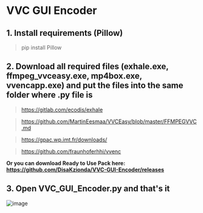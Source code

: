# VVC GUI Encoder

## 1. Install requirements (Pillow)
> pip install Pillow
## 2. Download all required files (exhale.exe, ffmpeg_vvceasy.exe, mp4box.exe, vvencapp.exe) and put the files into the same folder where .py file is
> https://gitlab.com/ecodis/exhale

> https://github.com/MartinEesmaa/VVCEasy/blob/master/FFMPEGVVC.md

> https://gpac.wp.imt.fr/downloads/

> https://github.com/fraunhoferhhi/vvenc

**Or you can download Ready to Use Pack here: https://github.com/DisaKzionda/VVC-GUI-Encoder/releases**

## 3. Open VVC_GUI_Encoder.py and that's it

![image](https://user-images.githubusercontent.com/53359732/189936043-81ed36a0-378e-42bf-9ab2-b65e7adccdf2.png)
